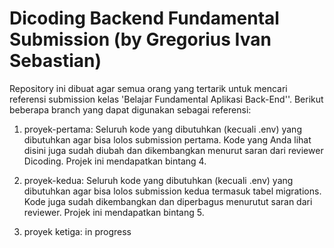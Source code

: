 # Dicoding Backend Fundamental Submission (by Gregorius Ivan Sebastian)
Repository ini dibuat agar semua orang yang tertarik untuk mencari referensi submission kelas 'Belajar Fundamental Aplikasi Back-End''. Berikut beberapa branch yang dapat digunakan sebagai referensi:

1) proyek-pertama: Seluruh kode yang dibutuhkan (kecuali .env) yang dibutuhkan agar bisa lolos submission pertama. Kode yang Anda lihat disini juga sudah diubah dan dikembangkan menurut saran dari reviewer Dicoding. Projek ini mendapatkan bintang 4.

2) proyek-kedua: Seluruh kode yang dibutuhkan (kecuali .env) yang dibutuhkan agar bisa lolos submission kedua termasuk tabel migrations. Kode juga sudah dikembangkan dan diperbagus menurutut saran dari reviewer. Projek ini mendapatkan bintang 5.

3) proyek ketiga: in progress
